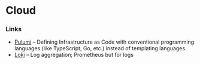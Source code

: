 # Cloud

### Links

* [Pulumi](https://www.pulumi.com/) – Defining Infrastructure as Code with conventional programming languages \(like TypeScript, Go, etc.\) instead of templating languages.
* [Loki](https://github.com/grafana/loki) – Log aggregation; Prometheus but for logs

